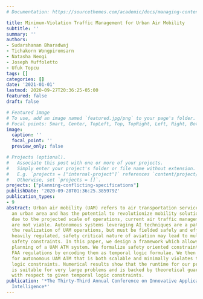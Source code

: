 ```yaml
---
# Documentation: https://sourcethemes.com/academic/docs/managing-content/

title: Minimum-Violation Traffic Management for Urban Air Mobility
subtitle: ''
summary: ''
authors:
- Sudarshanan Bharadwaj
- Tichakorn Wongpiromsarn
- Natasha Neogi
- Joseph Muffoletto
- Ufuk Topcu
tags: []
categories: []
date: '2021-01-01'
lastmod: 2020-09-27T20:36:25-05:00
featured: false
draft: false

# Featured image
# To use, add an image named `featured.jpg/png` to your page's folder.
# Focal points: Smart, Center, TopLeft, Top, TopRight, Left, Right, BottomLeft, Bottom, BottomRight.
image:
  caption: ''
  focal_point: ''
  preview_only: false

# Projects (optional).
#   Associate this post with one or more of your projects.
#   Simply enter your project's folder or file name without extension.
#   E.g. `projects = ["internal-project"]` references `content/project/deep-learning/index.md`.
#   Otherwise, set `projects = []`.
projects: ["planning-conflicting-specifications"]
publishDate: '2020-09-28T01:36:25.385979Z'
publication_types:
- 9
abstract: Urban air mobility (UAM) refers to air transportation services in and over
  an urban area and has the potential to revolutionize mobility solutions. However,
  due to the projected scale of operations, current air traffic management (ATM) techniques
  are not viable. Autonomous systems leveraging AI techniques are a pathway to accelerate
  the realization of UAM operations, but must be fielded safely and efficiently. The
  heavily regulated, safety critical nature of aviation may lead to multiple, competing
  safety constraints. In this paper, we design a framework which allows for the scalable
  planning of a UAM ATM system. We formalize safety oriented constraints derived from
  FAA regulations by encoding them as temporal logic formulae. We then propose a method
  for autonomous UAM ATM that is both scalable and minimally violates the temporal
  logic constraints. Numerical results show that the runtime for our proposed algorithm
  is suitable for very large problems and is backed by theoretical guarantees of correctness
  with respect to given temporal logic constraints.
publication: '*The Thirty-Third Annual Conference on Innovative Applications of Artificial
  Intelligence*'
---
```

